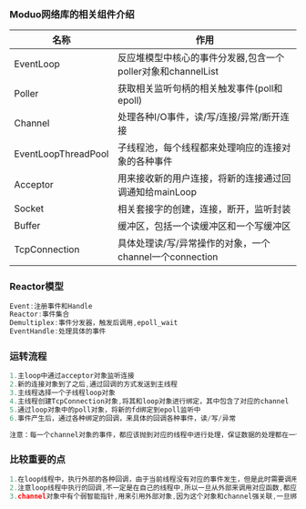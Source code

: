 ### Moduo网络库的相关组件介绍

| 名称                | 作用                                                         |
| ------------------- | ------------------------------------------------------------ |
| EventLoop           | 反应堆模型中核心的事件分发器,包含一个poller对象和channelList |
| Poller              | 获取相关监听句柄的相关触发事件(poll和epoll)                  |
| Channel             | 处理各种I/O事件，读/写/连接/异常/断开连接                    |
| EventLoopThreadPool | 子线程池，每个线程都来处理响应的连接对象的各种事件           |
| Acceptor            | 用来接收新的用户连接，将新的连接通过回调通知给mainLoop       |
| Socket              | 相关套接字的创建，连接，断开，监听封装                       |
| Buffer              | 缓冲区，包括一个读缓冲区和一个写缓冲区                       |
| TcpConnection       | 具体处理读/写/异常操作的对象，一个channel一个connection      |

### Reactor模型

```c++
Event:注册事件和Handle
Reactor:事件集合
Demultiplex:事件分发器，触发后调用,epoll_wait
EventHandle:处理具体的事件
```

### 运转流程

```c++
1.主loop中通过acceptor对象监听连接
2.新的连接对象到了之后,通过回调的方式发送到主线程
3.主线程选择一个子线程loop对象
4.主线程创建TcpConnection对象,将其和loop对象进行绑定，其中包含了对应的channel
5.通过loop对象中的poll对象，将新的fd绑定到epoll监听中
6.事件产生后，通过各种绑定的回调，来具体的回调各种事件，读/写/异常

注意：每一个channel对象的事件，都应该抛到对应的线程中进行处理，保证数据的处理都在一个线程中，不用额外的锁开销。
```

### 比较重要的点

```c++
1.在loop线程中，执行外部的各种回调，由于当前线程没有对应的事件发生，但是此时需要调用外部的回调函数，那么需要通过wakeup来唤醒当前线程，所以创建了一个weak的事件channel，同样也绑定到poller对象上，外部通过调用weakup写一个事件来激活当前的线程，通过eventFd来创建对应的唤醒事件，通过绑定读回调，然后通过epoll对象获取到读事件信息，从而激活线程.
2.注意loop线程中执行的回调,不一定是在自己的线程中,所以一旦从外部来调用对应函数,都应该通过queueInLoop来执行,这里涉及到回调函数的不同线程的资源竞争,特意加了一把对应的锁.
3.channel对象中有个弱智能指针,用来引用外部对象,因为这个对象和channel强关联,一旦绑定,那么channel执行操作的前提条件,是这个对象一定存在,也就是这个EventLoop对象.
```

